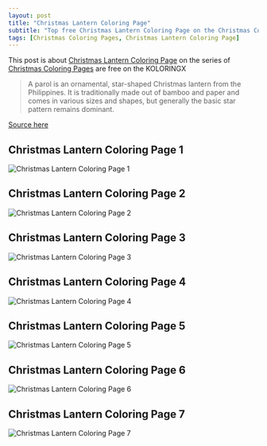 ```yaml
---
layout: post
title: "Christmas Lantern Coloring Page"
subtitle: "Top free Christmas Lantern Coloring Page on the Christmas Coloring Pages at Koloringx.xyz "
tags: [Christmas Coloring Pages, Christmas Lantern Coloring Page]
---
```

This post is about [Christmas Lantern Coloring Page](http://koloringx.xyz/blog/Christmas-Lantern-Coloring-Page) on the series of [Christmas Coloring Pages](http://koloringx.xyz) are free on the KOLORINGX
> A parol is an ornamental, star-shaped Christmas lantern from the Philippines. It is traditionally made out of bamboo and paper and comes in various sizes and shapes, but generally the basic star pattern remains dominant.

[Source here](https://en.wikipedia.org/wiki/Parol)
## Christmas Lantern Coloring Page 1
![Christmas Lantern Coloring Page 1](http://koloringx.xyz/Christmas-Coloring-Pages/Christmas-Lantern-Coloring-Page%20(1).png)

<script async src="https://pagead2.googlesyndication.com/pagead/js/adsbygoogle.js"></script> <!-- Koloringx --> 
 <ins class="adsbygoogle"  
   style="display:block"   
  data-ad-client="ca-pub-6753140515841889"   
  data-ad-slot="2585677186"  
   data-ad-format="auto"  
   data-full-width-responsive="true"></ins> 
 <script>  
   (adsbygoogle = window.adsbygoogle || []).push({}); 
 </script>

## Christmas Lantern Coloring Page 2
![Christmas Lantern Coloring Page 2](http://koloringx.xyz/Christmas-Coloring-Pages/Christmas-Lantern-Coloring-Page%20(2).png)
## Christmas Lantern Coloring Page 3
![Christmas Lantern Coloring Page 3](http://koloringx.xyz/Christmas-Coloring-Pages/Christmas-Lantern-Coloring-Page%20(3).png)
## Christmas Lantern Coloring Page 4
![Christmas Lantern Coloring Page 4](http://koloringx.xyz/Christmas-Coloring-Pages/Christmas-Lantern-Coloring-Page%20(4).png)
## Christmas Lantern Coloring Page 5
![Christmas Lantern Coloring Page 5](http://koloringx.xyz/Christmas-Coloring-Pages/Christmas-Lantern-Coloring-Page%20(5).png)

<script async src="https://pagead2.googlesyndication.com/pagead/js/adsbygoogle.js"></script> <!-- Koloringx --> 
 <ins class="adsbygoogle"  
   style="display:block"   
  data-ad-client="ca-pub-6753140515841889"   
  data-ad-slot="2585677186"  
   data-ad-format="auto"  
   data-full-width-responsive="true"></ins> 
 <script>  
   (adsbygoogle = window.adsbygoogle || []).push({}); 
 </script>

## Christmas Lantern Coloring Page 6
![Christmas Lantern Coloring Page 6](http://koloringx.xyz/Christmas-Coloring-Pages/Christmas-Lantern-Coloring-Page%20(6).png)
## Christmas Lantern Coloring Page 7
![Christmas Lantern Coloring Page 7](http://koloringx.xyz/Christmas-Coloring-Pages/Christmas-Lantern-Coloring-Page%20(7).png)
